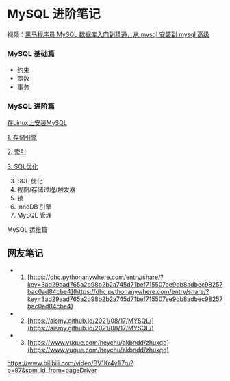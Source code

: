 # MySQL 进阶笔记

视频：[黑马程序员 MySQL 数据库入门到精通，从 mysql 安装到 mysql 高级](https://www.bilibili.com/video/BV1Kr4y1i7ru)

### MySQL 基础篇

- 约束
- 函数
- 事务

### MySQL 进阶篇
[在Linux上安装MySQL](blog/mysq-advance/install.md)

[1. 存储引擎](blog/mysq-advance/engine.md)

[2. 索引](blog/mysq-advance/mysql-index.md)

[3. SQL优化](blog/mysq-advance/sql-optimization.md)

3. SQL 优化
4. 视图/存储过程/触发器
5. 锁
6. InnoDB 引擎
7. MySQL 管理


MySQL 运维篇


## 网友笔记

- 1. [https://dhc.pythonanywhere.com/entry/share/?key=3ad29aad765a2b98b2b2a745d71bef715507ee9db8adbec98257bac0ad84cbe4](https://dhc.pythonanywhere.com/entry/share/?key=3ad29aad765a2b98b2b2a745d71bef715507ee9db8adbec98257bac0ad84cbe4)

- 2. [https://aismy.github.io/2021/08/17/MYSQL/](https://aismy.github.io/2021/08/17/MYSQL/)

- 3. [https://www.yuque.com/heychu/akbndd/zhuxqd](https://www.yuque.com/heychu/akbndd/zhuxqd)



https://www.bilibili.com/video/BV1Kr4y1i7ru?p=97&spm_id_from=pageDriver